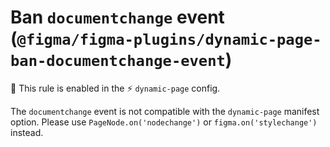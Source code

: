 # Ban `documentchange` event (`@figma/figma-plugins/dynamic-page-ban-documentchange-event`)

💼 This rule is enabled in the ⚡ `dynamic-page` config.

<!-- end auto-generated rule header -->

The `documentchange` event is not compatible with the `dynamic-page` manifest option. Please use `PageNode.on('nodechange')` or `figma.on('stylechange')` instead.
